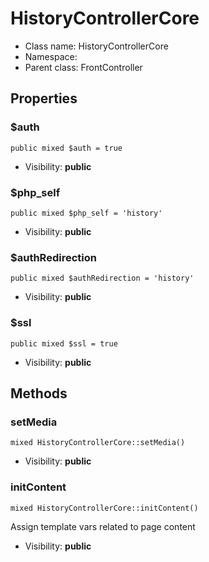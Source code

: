 HistoryControllerCore
===============






* Class name: HistoryControllerCore
* Namespace: 
* Parent class: FrontController





Properties
----------


### $auth

    public mixed $auth = true





* Visibility: **public**


### $php_self

    public mixed $php_self = 'history'





* Visibility: **public**


### $authRedirection

    public mixed $authRedirection = 'history'





* Visibility: **public**


### $ssl

    public mixed $ssl = true





* Visibility: **public**


Methods
-------


### setMedia

    mixed HistoryControllerCore::setMedia()





* Visibility: **public**




### initContent

    mixed HistoryControllerCore::initContent()

Assign template vars related to page content



* Visibility: **public**



